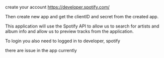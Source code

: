 create your account
https://developer.spotify.com/

Then create new app and get the clientID and secret from the created app.

This application will use the Spotify API to allow us to search for artists and album info and allow us to preview tracks from the application.

To login you also need to logged in to developer, spotify

there are issue in the app currently